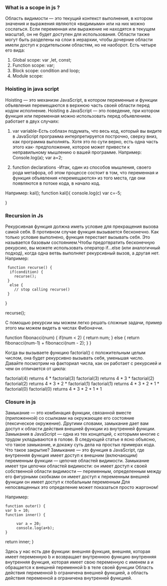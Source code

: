 ### What is a scope in js ?
Область видимости — это текущий контекст выполнения, в котором значения и выражения
являются «видимыми» или на них можно сослаться. Если переменная или выражение не находятся в текущем
масштаб, он не будет доступен для использования. Области также могут быть разделены на слои в иерархии,
чтобы дочерние области имели доступ к родительским областям, но не наоборот.
Есть четыре его вида:

1. Global scope: var ,let, const;
2. Function scope: var;
3. Block scope: condition and loop;
4. Module scope:

### Hoisting in java script
Hoisting  — это механизм JavaScript, в котором переменные и функции
объявления перемещаются в верхнюю часть своей области перед кодом
исполнение.
Hoisting  в JavaScript — это поведение, при котором функция или переменная
можно использовать перед объявлением.
работает в двух случаях:

1. var variable-Есть соблазн подумать, что весь код, который вы видите в
JavaScript
программа интерпретируется построчно, сверху вниз, как программа
выполнять. Хотя это по сути верно, есть одна часть этого как-
предположение, которое может привести к неправильному мышлению о вашей программе. 
Например:
Console.log(a);
var a=2;

2. function declarations -Итак, один из способов мышления, своего рода метафора, об этом процессе состоит 
в том, что переменная и функция объявления «перемещаются» из того места, где они появляются в потоке кода,
 в начало код.

 Например:
kal();
 function kal(){
  console.log(c)
  var c=-5;

 }

 ### Recursion  in Js
Рекурсивная функция должна иметь условие для прекращения вызова самой себя. В противном случае функция 
вызывается бесконечно. Как только условие выполнено, функция перестает вызывать себя. Это называется базовым 
состоянием.Чтобы предотвратить бесконечную рекурсию, вы можете использовать оператор if...else (или аналогичный подход), 
когда одна ветвь выполняет рекурсивный вызов, а другая нет.
  Например:
  
     function recurse() {
      if(condition) {
        recurse();
     }
      else {
        // stop calling recurse()
     }
   }

   recurse();

С помощью рекурсии мы можем легко решать сложные задачи, пример этого мы можем видеть в числах Фибоначчи.

   function fibonacci(num) {
     if(num < 2) {
        return num;
     }
     else {
        return fibonacci(num-1) + fibonacci(num - 2);
     }
    }


Когда вы вызываете функцию factorial() с положительным целым числом, она будет рекурсивно вызывать себя, уменьшая число.
Давайте посмотрим на факториал числа, как он работает с рекурсией и чем он отличается от цикла:

   factorial(4) returns 4 * factorial(3)
   factorial(3) returns 4 * 3 * factorial(2)
   factorial(2) returns 4 * 3 * 2 * factorial(1)
   factorial(1) returns 4 * 3 * 2 * 1 * factorial(0)
   factorial(0) returns 4 * 3 * 2 * 1 * 1

### Closure in js
Замыкание — это комбинация функции, связанной вместе (приложенной) со ссылками на
окружающее его состояние (лексическое окружение). Другими словами, замыкание дает вам
доступ к области действия внешней функции из внутренней функции.
Замыкания в JavaScript — одна из тех концепций, с которыми многие с трудом укладываются в голове. В следующей статье я ясно объясню, 
что такое замыкание, и докажу суть дела на простых примерах кода.
Что такое закрытие?
Замыкание — это функция в JavaScript, где внутренняя функция имеет доступ к внешним (включающим) переменным функции — цепочке областей видимости.
Замыкание имеет три цепочки областей видимости:
он имеет доступ к своей собственной области видимости — переменным, определенным между его фигурными скобками
он имеет доступ к переменным внешней функции
он имеет доступ к глобальным переменным
Для непосвященных это определение может показаться просто жаргоном!

Например:

    function outer() {
    var b = 10;
    function inner() {
        
         var a = 20; 
         console.log(a+b);
    }
   return inner;
}


Здесь у нас есть две функции:
внешняя функция, внешняя, которая имеет переменную b и возвращает внутреннюю функцию
внутренняя внутренняя функция, которая имеет свою переменную с именем a и обращается к внешней переменной b в теле своей функции
Область действия переменной b ограничена внешней функцией, а область действия переменной a ограничена внутренней функцией.
